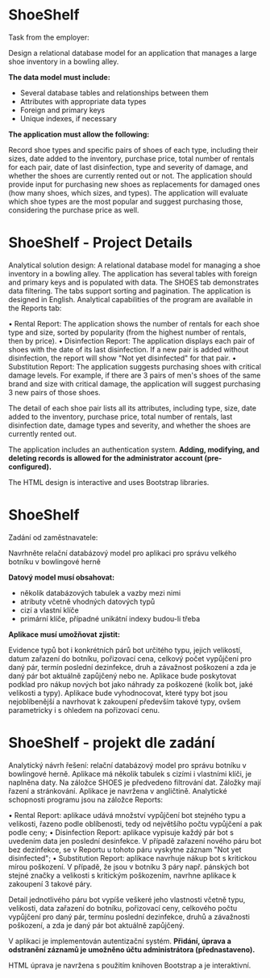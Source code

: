 # ShoeShelf

Task from the employer:

Design a relational database model for an application that manages a large shoe inventory in a bowling alley.

**The data model must include:**

- Several database tables and relationships between them
- Attributes with appropriate data types
- Foreign and primary keys
- Unique indexes, if necessary

**The application must allow the following:**

Record shoe types and specific pairs of shoes of each type, including their sizes, date added to the inventory, purchase price, total number of rentals for each pair, date of last disinfection, type and severity of damage, and whether the shoes are currently rented out or not.
The application should provide input for purchasing new shoes as replacements for damaged ones (how many shoes, which sizes, and types).
The application will evaluate which shoe types are the most popular and suggest purchasing those, considering the purchase price as well.

# ShoeShelf - Project Details

Analytical solution design: A relational database model for managing a shoe inventory in a bowling alley. The application has several tables with foreign and primary keys and is populated with data. The SHOES tab demonstrates data filtering. The tabs support sorting and pagination. The application is designed in English. Analytical capabilities of the program are available in the Reports tab:

• Rental Report: The application shows the number of rentals for each shoe type and size, sorted by popularity (from the highest number of rentals, then by price).
• Disinfection Report: The application displays each pair of shoes with the date of its last disinfection. If a new pair is added without disinfection, the report will show "Not yet disinfected" for that pair.
• Substitution Report: The application suggests purchasing shoes with critical damage levels. For example, if there are 3 pairs of men's shoes of the same brand and size with critical damage, the application will suggest purchasing 3 new pairs of those shoes.

The detail of each shoe pair lists all its attributes, including type, size, date added to the inventory, purchase price, total number of rentals, last disinfection date, damage types and severity, and whether the shoes are currently rented out.

The application includes an authentication system. **Adding, modifying, and deleting records is allowed for the administrator account (pre-configured).**

The HTML design is interactive and uses Bootstrap libraries.


# ShoeShelf

Zadání od zaměstnavatele:

Navrhněte relační databázový model pro aplikaci pro správu velkého botníku v bowlingové herně

**Datový model musí obsahovat:**

- několik databázových tabulek a vazby mezi nimi
- atributy včetně vhodných datových typů
- cizí a vlastní klíče
- primární klíče, případné unikátní indexy budou-li třeba

**Aplikace musí umožňovat zjistit:**

Evidence typů bot i konkrétních párů bot určitého typu, jejich velikostí, datum zařazení do botníku, pořizovací cena, celkový počet vypůjčení pro daný pár, termín poslední dezinfekce, druh a závažnost poškození a zda je daný pár bot aktuálně zapůjčený nebo ne. Aplikace bude poskytovat podklad pro nákup nových bot jako náhrady za poškozené (kolik bot, jaké velikosti a typy). Aplikace bude vyhodnocovat, které typy bot jsou nejoblíbenější a navrhovat k zakoupení především takové typy, ovšem parametricky i s ohledem na pořizovací cenu.

# ShoeShelf - projekt dle zadání

Analytický návrh řešení: relační databázový model pro správu botníku v bowlingové herně. Aplikace má několik tabulek s cizími i vlastními klíči, je naplněna daty. Na záložce SHOES je předvedeno filtrování dat. Záložky mají řazení a stránkování. Aplikace je navržena v angličtině. Analytické schopnosti programu jsou na záložce Reports:

• Rental Report: aplikace udává množství vypůjčení bot stejného typu a velikosti, řazeno podle oblíbenosti, tedy od největšího počtu vypůjčení a pak podle ceny;
• Disinfection Report: aplikace vypisuje každý pár bot s uvedením data jen poslední desinfekce. V případě zařazení nového páru bot bez dezinfekce, se v Reportu u tohoto páru vyskytne záznam "Not yet disinfected";
• Substitution Report: aplikace navrhuje nákup bot s kritickou mírou poškození. V případě, že jsou v botníku 3 páry např. pánských bot stejné značky a velikosti s kritickým poškozením, navrhne aplikace k zakoupení 3 takové páry.

Detail jednotlivého páru bot vypíše veškeré jeho vlastnosti včetně typu, velikosti, data zařazení do botníku, pořizovací ceny, celkového počtu vypůjčení pro daný pár, termínu poslední dezinfekce, druhů a závažnosti poškození, a zda je daný pár bot aktuálně zapůjčený.

V aplikaci je implementován autentizační systém. **Přidání, úprava a odstranění záznamů je umožněno účtu administrátora (přednastaveno).**

HTML úprava je navržena s použitím knihoven Bootstrap a je interaktivní.
